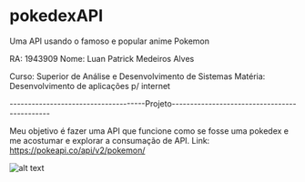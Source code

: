 # pokedexAPI 

Uma API usando o famoso e popular anime Pokemon

RA: 1943909 Nome: Luan Patrick Medeiros Alves

Curso: Superior de Análise e Desenvolvimento de Sistemas Matéria: Desenvolvimento de aplicações p/ internet

-------------------------------------Projeto---------------------------------------------

Meu objetivo é fazer uma API que funcione como se fosse uma pokedex e me acostumar e explorar a consumação de API.
Link:  https://pokeapi.co/api/v2/pokemon/

![alt text](https://i.imgur.com/Gn8SQsp.jpg)
